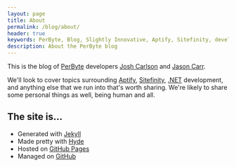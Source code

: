```yaml
---
layout: page
title: About
permalink: /blog/about/
header: true
keywords: PerByte, Blog, Slightly Innovative, Aptify, Sitefinity, development
description: About the PerByte blog
---
```


This is the blog of [PerByte](/) developers [Josh Carlson](http://www.twitter.com/joshucar) and [Jason Carr](http://www.jasoncarr.com).

We'll look to cover topics surrounding [Aptify](http://www.aptify.com), [Sitefinity](http://www.sitefinity.com), [.NET](http://www.microsoft.com/net) development, and anything else that we run into that's worth sharing. We're likely to share some personal things as well, being human and all.

The site is...
--------------

* Generated with [Jekyll](http://jekyllrb.com/)
* Made pretty with [Hyde](http://hyde.getpoole.com/)
* Hosted on [GitHub Pages](http://pages.github.com/)
* Managed on [GitHub](https://github.com/perbyte/perbyte.github.io)
